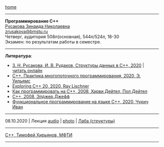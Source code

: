 [home](https://github.com/dKosarevsky/iu7/blob/master/2020_2021_3sem.md)
____________________________________
**Программирование C++** \
[Русакова Зинаида Николаевна](https://studizba.com/hs/151-mgtu-im-baumana/teachers/4-kafedra-iu-7-programmnoe-obespechenie-je/221-rusakova-zinaida-nikolaevna.html) \
zrusakova@bmstu.ru \
Четверг, аудитория 508л(основная), 544л/524л, 18-30 \
Экзамен: по результатам работы в семестре.
____________________________________
**Литература**: 
* [З. Н. Русакова, И. В. Рудаков, Структуры данных в C++, 2020](https://bmstu.press/catalog/item/6494) | [читать онлайн](https://bmstu.press/catalog/item/6494/reader/)
* [C++. Практика многопоточного программирования, 2020, Э. Уильямс](https://t.me/bzd_channel/5797)
* [Exploring C++ 20, 2020, Ray Lischner](https://t.me/bzd_channel/5920)
* [Как программировать на C++, 2008, Харви Дейтел, Пол Дейтел](https://t.me/bzd_channel/6011)
* [C++, 2008, Элджер Джефф](https://t.me/bzd_channel/6013)
* [Функциональное программирование на языке C++, 2020, Чукич Иван](https://t.me/bzd_channel/6032)
____________________________________

08.10.2020 | Лекция [audio](https://drive.google.com/drive/folders/1b8cHjuAZZ6MTM_KQc83D7XSVg4pL7wrl?usp=sharing) | [photo](https://drive.google.com/drive/folders/1d4LgjhVfJO2G0SHqRHGckSAayNUgV-Ws?usp=sharing) | [Лаба (структуры)](labs_cpp/081020/main.cpp)
____________________________________

[C++, Тимофей Хирьянов, МФТИ](http://cs.mipt.ru/cpp_algo/)
____________________________________
